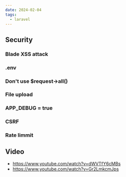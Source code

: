```yaml
---
date: 2024-02-04
tags:
  - laravel
---
```

## Security

### Blade XSS attack
### .env
### Don't use $request->all()
### File upload
### APP_DEBUG = true
### CSRF 
### Rate limmit

## Video
- https://www.youtube.com/watch?v=dWVTfY6cMBs
- https://www.youtube.com/watch?v=Gr2LmkcmJps

